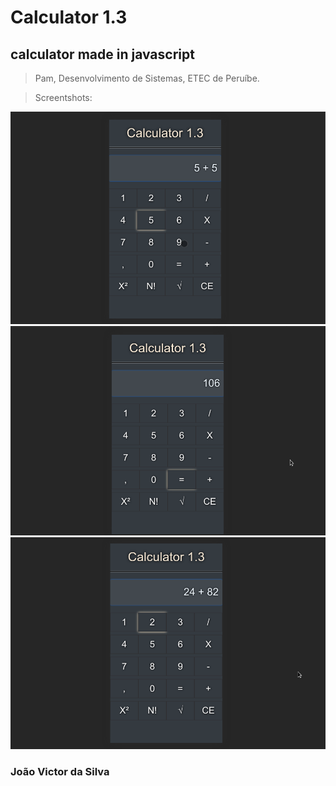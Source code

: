 
# Calculator 1.3
## calculator made in javascript

> Pam, Desenvolvimento de Sistemas, ETEC de Peruíbe.

>Screentshots:

![Screentshot 1](Screenshot1.png "Screentshot 1")
![Screentshot 2](Screenshot2.png "Screentshot 2")
![Screentshot 3](Screenshot3.png "Screentshot 3")

### João Victor da Silva
